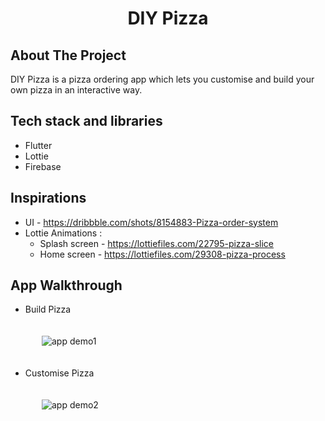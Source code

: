 <p align="center">
  <h1 align="center">DIY Pizza</h1>
</p>

## About The Project

DIY Pizza is a pizza ordering app which lets you customise and build your own pizza in an interactive way.

## Tech stack and libraries
 - Flutter
 - Lottie
 - Firebase

## Inspirations

 - UI - https://dribbble.com/shots/8154883-Pizza-order-system
 - Lottie Animations :
    - Splash screen - https://lottiefiles.com/22795-pizza-slice
    - Home screen - https://lottiefiles.com/29308-pizza-process

## App Walkthrough

- Build Pizza
<p style='padding: 20px 50px;'>
 <img src="./assets/demo/build-pizza.gif" alt='app demo1'/>
</p>



- Customise Pizza
<p style='padding: 20px 50px;'>
 <img src="./assets/demo/customize-pizza.gif" alt='app demo2'/>
</p>

